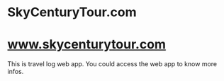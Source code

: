 # SkyCenturyTour.com
# www.skycenturytour.com
This is travel log web app. You could access the web app to know more infos. 
